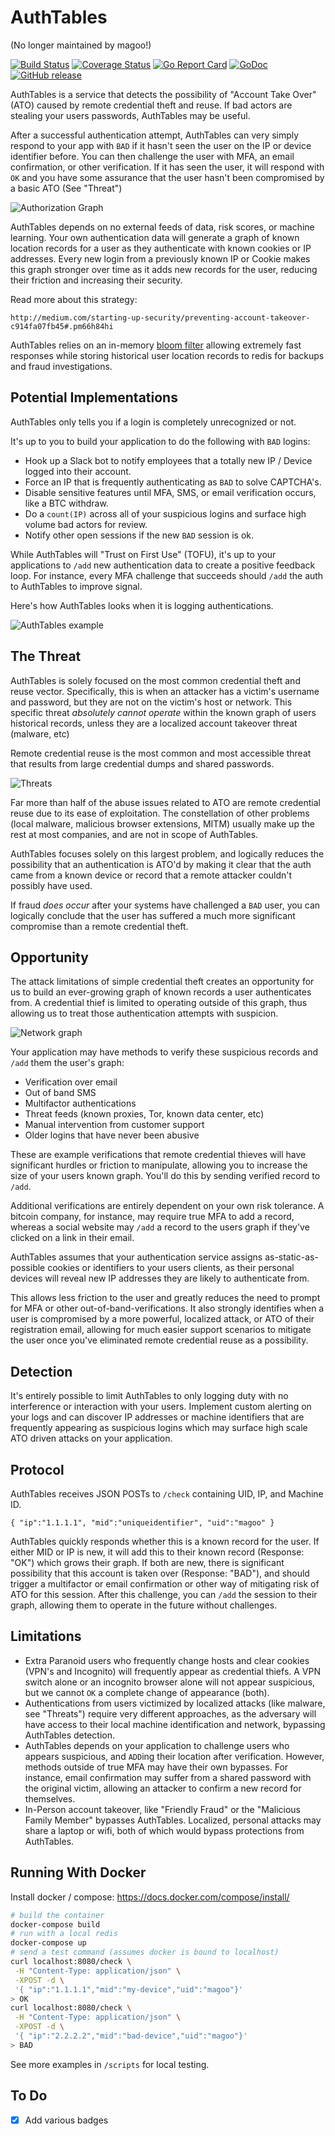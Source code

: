 # AuthTables

(No longer maintained by magoo!)

[![Build Status](http://travis-ci.org/mramshaw/AuthTables.svg?branch=master)](http://travis-ci.org/mramshaw/AuthTables)
[![Coverage Status](http://codecov.io/github/mramshaw/AuthTables/coverage.svg?branch=master)](http://codecov.io/github/mramshaw/AuthTables?branch=master)
[![Go Report Card](http://goreportcard.com/badge/github.com/mramshaw/AuthTables?style=flat-square)](http://goreportcard.com/report/github.com/mramshaw/AuthTables)
[![GoDoc](http://godoc.org/github.com/mramshaw/AuthTables?status.svg)](http://godoc.org/github.com/mramshaw/AuthTables)
[![GitHub release](http://img.shields.io/github/release/mramshaw/AuthTables.svg?style=flat-square)](http://github.com/mramshaw/AuthTables/releases)

AuthTables is a service that detects the possibility of "Account Take Over" (ATO) caused by remote credential theft and reuse. If bad actors are stealing your users passwords, AuthTables may be useful.

After a successful authentication attempt, AuthTables can very simply respond to your app with `BAD` if it hasn't seen the user on the IP or device identifier before.
You can then challenge the user with MFA, an email confirmation, or other verification. If it has seen the user, it will respond with `OK` and you have some assurance
that the user hasn't been compromised by a basic ATO (See "Threat")

![Authorization Graph](images/authgraph.png)

AuthTables depends on no external feeds of data, risk scores, or machine learning. Your own authentication data will generate a graph of known location records
for a user as they authenticate with known cookies or IP addresses. Every new login from a previously known IP or Cookie makes this graph stronger over time
as it adds new records for the user, reducing their friction and increasing their security.

Read more about this strategy:

    http://medium.com/starting-up-security/preventing-account-takeover-c914fa07fb45#.pm66h84hi

AuthTables relies on an in-memory [bloom filter](https://en.wikipedia.org/wiki/Bloom_filter) allowing extremely fast responses while storing historical user location records to redis for backups and fraud investigations.

## Potential Implementations

AuthTables only tells you if a login is completely unrecognized or not.

It's up to you to build your application to do the following with `BAD` logins:

- Hook up a Slack bot to notify employees that a totally new IP / Device logged into their account.
- Force an IP that is frequently authenticating as `BAD` to solve CAPTCHA's.
- Disable sensitive features until MFA, SMS, or email verification occurs, like a BTC withdraw.
- Do a `count(IP)` across all of your suspicious logins and surface high volume bad actors for review.
- Notify other open sessions if the new `BAD` session is ok.

While AuthTables will "Trust on First Use" (TOFU), it's up to your applications to `/add` new authentication data to create a positive feedback loop.
For instance, every MFA challenge that succeeds should `/add` the auth to AuthTables to improve signal. 

Here's how AuthTables looks when it is logging authentications. 

![AuthTables example](images/example.gif)

## The Threat

AuthTables is solely focused on the most common credential theft and reuse vector. Specifically, this is when an attacker has a victim's username and password, but they are not on the victim's host or network. This specific threat _absolutely cannot operate_ within the known graph of users historical records, unless they are a localized account takeover threat (malware, etc)

Remote credential reuse is the most common and most accessible threat that results from large credential dumps and shared passwords.

![Threats](images/visual.png)

Far more than half of the abuse issues related to ATO are remote credential reuse due to its ease of exploitation. The constellation of other problems (local malware, malicious browser extensions, MITM) usually make up the rest at most companies, and are not in scope of AuthTables.

AuthTables focuses solely on this largest problem, and logically reduces the possibility that an authentication is ATO'd by making it clear that the auth came from a known device or record that a remote attacker couldn't possibly have used.

If fraud *does occur* after your systems have challenged a `BAD` user, you can logically conclude that the user has suffered a much more significant compromise than a remote credential theft.

## Opportunity

The attack limitations of simple credential theft creates an opportunity for us to build an ever-growing graph of known records a user authenticates from.
A credential thief is limited to operating outside of this graph, thus allowing us to treat those authentication attempts with suspicion.

![Network graph](images/graph.png)

Your application may have methods to verify these suspicious records and `/add` them the user's graph:

- Verification over email
- Out of band SMS
- Multifactor authentications
- Threat feeds (known proxies, Tor, known data center, etc)
- Manual intervention from customer support
- Older logins that have never been abusive

These are example verifications that remote credential thieves will have significant hurdles or friction to manipulate, allowing you to increase the size of your users known graph. You'll do this by sending verified record to `/add`.

Additional verifications are entirely dependent on your own risk tolerance. A bitcoin company, for instance, may require true MFA to add a record, whereas a social website may `/add` a record to the users graph if they've clicked on a link in their email.

AuthTables assumes that your authentication service assigns as-static-as-possible cookies or identifiers to your users clients, as their personal devices will reveal new IP addresses they are likely to authenticate from.

This allows less friction to the user and greatly reduces the need to prompt for MFA or other out-of-band-verifications. It also strongly identifies when a user is compromised by a more powerful, localized attack, or ATO of their registration email, allowing for much easier support scenarios to mitigate the user once you've eliminated remote credential reuse as a possibility.

## Detection

It's entirely possible to limit AuthTables to only logging duty with no interference or interaction with your users. Implement custom alerting on your logs and can discover IP addresses or machine identifiers that are frequently appearing as suspicious logins which may surface high scale ATO driven attacks on your application.

## Protocol

AuthTables receives JSON POSTs  to `/check` containing UID, IP, and Machine ID.

`{
  "ip":"1.1.1.1",
  "mid":"uniqueidentifier",
  "uid":"magoo"
  }`

AuthTables quickly responds whether this is a known record for the user. If either MID or IP is new, it will add this to their known record (Response: "OK") which grows their graph. If both are new, there is significant possibility that this account is taken over (Response: "BAD"), and should trigger a multifactor or email confirmation or other way of mitigating risk of ATO for this session. After this challenge, you can `/add` the session to their graph, allowing them to operate in the future without challenges.

## Limitations

- Extra Paranoid users who frequently change hosts and clear cookies (VPN's and Incognito) will frequently appear as credential thiefs. A VPN switch alone or an incognito browser alone will not appear suspicious, but we cannot `OK` a complete change of appearance (both).
- Authentications from users victimized by localized attacks (like malware, see "Threats") require very different approaches, as the adversary will have access to their local machine identification and network, bypassing AuthTables detection.
- AuthTables depends on your application to challenge users who appears suspicious, and `ADD`ing their location after verification. However, methods outside of true MFA may have their own bypasses. For instance, email confirmation may suffer from a shared password with the original victim, allowing an attacker to confirm a new record for themselves.
- In-Person account takeover, like "Friendly Fraud" or the "Malicious Family Member" bypasses AuthTables. Localized, personal attacks may share a laptop or wifi, both of which would bypass protections from AuthTables.

## Running With Docker

Install docker / compose: https://docs.docker.com/compose/install/

```bash
# build the container
docker-compose build
# run with a local redis
docker-compose up
# send a test command (assumes docker is bound to localhost)
curl localhost:8080/check \
 -H "Content-Type: application/json" \
 -XPOST -d \
 '{ "ip":"1.1.1.1","mid":"my-device","uid":"magoo"}'
> OK
curl localhost:8080/check \
 -H "Content-Type: application/json" \
 -XPOST -d \
 '{ "ip":"2.2.2.2","mid":"bad-device","uid":"magoo"}'
> BAD
```

See more examples in `/scripts` for local testing.

## To Do

- [x] Add various badges

